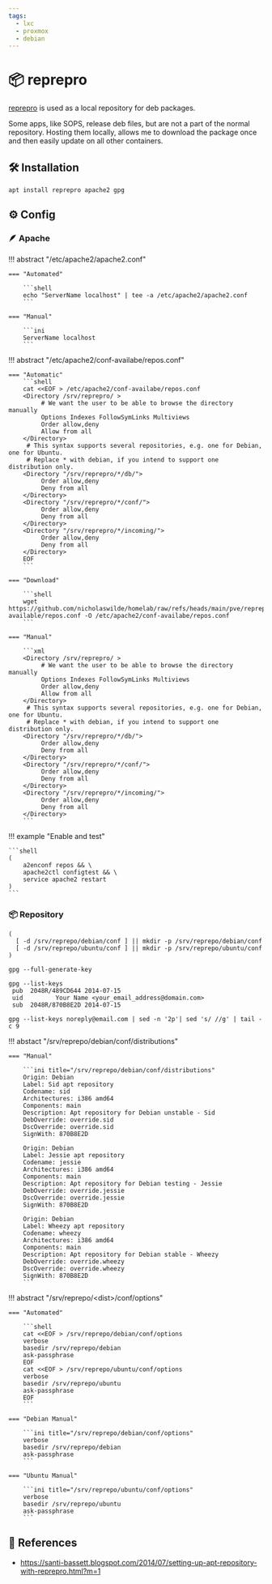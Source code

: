 ```yaml
---
tags:
  - lxc
  - proxmox
  - debian
---
```

# :package: reprepro

[reprepro][1] is used as a local repository for deb packages.

Some apps, like SOPS, release deb files, but are not a part of the normal repository. Hosting them locally, allows me to download the package once and then easily update on all other containers.

## :hammer_and_wrench: Installation

```shell
apt install reprepro apache2 gpg
```

## :gear: Config

### :feather: Apache

!!! abstract "/etc/apache2/apache2.conf"

    === "Automated"

        ```shell
        echo "ServerName localhost" | tee -a /etc/apache2/apache2.conf
        ```

    === "Manual"

        ```ini
        ServerName localhost
        ```

!!! abstract "/etc/apache2/conf-availabe/repos.conf"

    === "Automatic"
        ```shell
        cat <<EOF > /etc/apache2/conf-availabe/repos.conf 
        <Directory /srv/reprepro/ >
             # We want the user to be able to browse the directory manually  
             Options Indexes FollowSymLinks Multiviews  
             Order allow,deny  
             Allow from all  
        </Directory>  
         # This syntax supports several repositories, e.g. one for Debian, one for Ubuntu.  
         # Replace * with debian, if you intend to support one distribution only.  
        <Directory "/srv/reprepro/*/db/">  
             Order allow,deny  
             Deny from all  
        </Directory>  
        <Directory "/srv/reprepro/*/conf/">  
             Order allow,deny  
             Deny from all  
        </Directory>  
        <Directory "/srv/reprepro/*/incoming/">  
             Order allow,deny  
             Deny from all  
        </Directory>
        EOF
        ```

    === "Download"

        ```shell
        wget https://github.com/nicholaswilde/homelab/raw/refs/heads/main/pve/reprepro/apache2/conf-available/repos.conf -O /etc/apache2/conf-availabe/repos.conf
        ```

    === "Manual"
    
        ```xml
        <Directory /srv/reprepro/ >  
             # We want the user to be able to browse the directory manually  
             Options Indexes FollowSymLinks Multiviews  
             Order allow,deny  
             Allow from all  
        </Directory>  
         # This syntax supports several repositories, e.g. one for Debian, one for Ubuntu.  
         # Replace * with debian, if you intend to support one distribution only.  
        <Directory "/srv/reprepro/*/db/">  
             Order allow,deny  
             Deny from all  
        </Directory>  
        <Directory "/srv/reprepro/*/conf/">  
             Order allow,deny  
             Deny from all  
        </Directory>  
        <Directory "/srv/reprepro/*/incoming/">  
             Order allow,deny  
             Deny from all  
        </Directory>
        ```

!!! example "Enable and test"

    ```shell
    (
        a2enconf repos && \
        apache2ctl configtest && \
        service apache2 restart
    )
    ```

### :package: Repository

```shell title="Make directories"
(
  [ -d /srv/reprepo/debian/conf ] || mkdir -p /srv/reprepo/debian/conf
  [ -d /srv/reprepo/ubuntu/conf ] || mkdir -p /srv/reprepo/ubuntu/conf
)
```

```shell title="Generate new gpg keys"
gpg --full-generate-key
```

```shell
gpg --list-keys  
 pub  2048R/489CD644 2014-07-15  
 uid         Your Name <your_email_address@domain.com>  
 sub  2048R/870B8E2D 2014-07-15
```

```shell title="Get short fingerprint"
gpg --list-keys noreply@email.com | sed -n '2p'| sed 's/ //g' | tail -c 9
```

!!! abstact "/srv/reprepo/debian/conf/distributions"

    === "Manual"

        ```ini title="/srv/reprepo/debian/conf/distributions"
        Origin: Debian  
        Label: Sid apt repository  
        Codename: sid  
        Architectures: i386 amd64  
        Components: main  
        Description: Apt repository for Debian unstable - Sid  
        DebOverride: override.sid  
        DscOverride: override.sid  
        SignWith: 870B8E2D  

        Origin: Debian  
        Label: Jessie apt repository  
        Codename: jessie  
        Architectures: i386 amd64  
        Components: main  
        Description: Apt repository for Debian testing - Jessie  
        DebOverride: override.jessie  
        DscOverride: override.jessie  
        SignWith: 870B8E2D
        
        Origin: Debian  
        Label: Wheezy apt repository  
        Codename: wheezy  
        Architectures: i386 amd64  
        Components: main  
        Description: Apt repository for Debian stable - Wheezy  
        DebOverride: override.wheezy  
        DscOverride: override.wheezy  
        SignWith: 870B8E2D
        ```

!!! abstract "/srv/reprepo/&lt;dist&gt;/conf/options"

    === "Automated"

        ```shell
        cat <<EOF > /srv/reprepo/debian/conf/options
        verbose
        basedir /srv/reprepo/debian
        ask-passphrase
        EOF
        cat <<EOF > /srv/reprepo/ubuntu/conf/options
        verbose
        basedir /srv/reprepo/ubuntu
        ask-passphrase
        EOF
        ```

    === "Debian Manual"

        ```ini title="/srv/reprepo/debian/conf/options"
        verbose  
        basedir /srv/reprepo/debian  
        ask-passphrase
        ```

    === "Ubuntu Manual"

        ```ini title="/srv/reprepo/ubuntu/conf/options"
        verbose  
        basedir /srv/reprepo/ubuntu
        ask-passphrase
        ```

## :link: References

  - <https://santi-bassett.blogspot.com/2014/07/setting-up-apt-repository-with-reprepro.html?m=1>
  
[1]: <https://santi-bassett.blogspot.com/2014/07/setting-up-apt-repository-with-reprepro.html?m=1>
